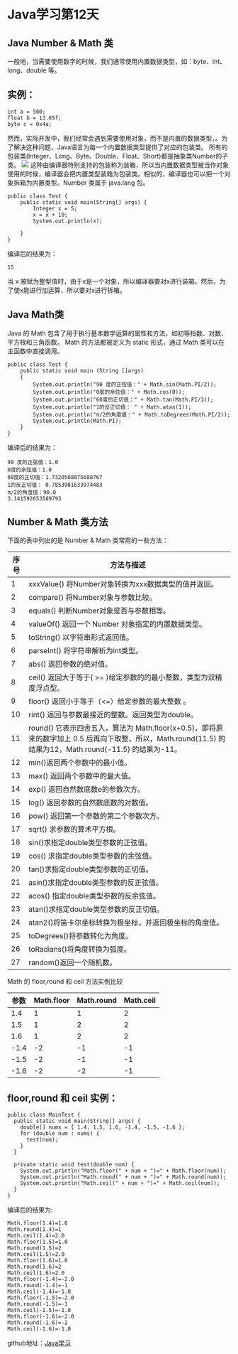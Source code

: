 # Java学习第12天
## Java Number & Math 类

一般地，当需要使用数字的时候，我们通常使用内置数据类型，如：byte、int、long、double 等。

## 实例：
```
int a = 500;
float b = 13.65f;
byte c = 0x4a;
```
然而，实际开发中，我们经常会遇到需要使用对象，而不是内置的数据类型，。为了解决这种问题，Java语言为每一个内置数据类型提供了对应的包装类。
所有的包装类(Integer、Long、Byte、Double、Float、Short)都是抽象类Number的子类。
![](http://ww1.sinaimg.cn/large/006mQyr2ly1g4mhjrcvw6j30jr0c6t8q.jpg)
这种由编译器特别支持的包装称为装箱，所以当内置数据类型被当作对象使用的时候，编译器会把内置类型装箱为包装类。相似的，编译器也可以把一个对象拆箱为内置类型。Number 类属于 java.lang 包。

```
public class Test {
	public static void main(String[] args) {
		Integer x = 5;
		x = x + 10;
		System.out.println(x);

	}
}
```
编译后的结果为：
```
15
```
当 x 被赋为整型值时，由于x是一个对象，所以编译器要对x进行装箱。然后，为了使x能进行加运算，所以要对x进行拆箱。
## Java Math类
Java 的 Math 包含了用于执行基本数学运算的属性和方法，如初等指数、对数、平方根和三角函数。
Math 的方法都被定义为 static 形式，通过 Math 类可以在主函数中直接调用。
```
public class Test {  
    public static void main (String []args)  
    {  
        System.out.println("90 度的正弦值：" + Math.sin(Math.PI/2));  
        System.out.println("0度的余弦值：" + Math.cos(0));  
        System.out.println("60度的正切值：" + Math.tan(Math.PI/3));  
        System.out.println("1的反正切值： " + Math.atan(1));  
        System.out.println("π/2的角度值：" + Math.toDegrees(Math.PI/2));  
        System.out.println(Math.PI);  
    }  
}
```
编译后的结果为：
```
90 度的正弦值：1.0
0度的余弦值：1.0
60度的正切值：1.7320508075688767
1的反正切值： 0.7853981633974483
π/2的角度值：90.0
3.141592653589793
```
## Number & Math 类方法
下面的表中列出的是 Number & Math 类常用的一些方法：

| 序号 | 方法与描述 | 
| ------ | ------ | 
| 1 | xxxValue()  将Number对象转换为xxx数据类型的值并返回。| 
| 2 | compare()  将Number对象与参数比较。| 
| 3 | equals()  判断Number对象是否与参数相等。| 
| 4 | valueOf() 返回一个 Number 对象指定的内置数据类型。| 
| 5 | toString() 以字符串形式返回值。| 
| 6 | parseInt() 将字符串解析为int类型。| 
| 7 | abs() 返回参数的绝对值。| 
| 8 | ceil() 返回大于等于( >= )给定参数的的最小整数，类型为双精度浮点型。| 
| 9 | floor() 返回小于等于（<=）给定参数的最大整数 。| 
| 10 | rint() 返回与参数最接近的整数。返回类型为double。| 
| 11 | round() 它表示四舍五入，算法为 Math.floor(x+0.5)，即将原来的数字加上 0.5 后再向下取整，所以，Math.round(11.5) 的结果为12，Math.round(-11.5) 的结果为-11。| 
| 12 | min()返回两个参数中的最小值。| 
| 13 | max() 返回两个参数中的最大值。| 
| 14 | exp() 返回自然数底数e的参数次方。| 
| 15 | log() 返回参数的自然数底数的对数值。| 
| 16 | pow() 返回第一个参数的第二个参数次方。| 
| 17 | sqrt() 求参数的算术平方根。| 
| 18 | sin()求指定double类型参数的正弦值。| 
| 19 | cos() 求指定double类型参数的余弦值。| 
| 20 | tan()求指定double类型参数的正切值。| 
| 21 | asin()求指定double类型参数的反正弦值。| 
| 22 | acos() 指定double类型参数的反余弦值。| 
| 23 | atan()求指定double类型参数的反正切值。| 
| 24 | atan2()将笛卡尔坐标转换为极坐标，并返回极坐标的角度值。| 
| 25 | toDegrees()将参数转化为角度。| 
| 26 | toRadians()将角度转换为弧度。|
| 27 | random()返回一个随机数。|
Math 的 floor,round 和 ceil 方法实例比较

| 参数 | Math.floor | Math.round| Math.ceil| 
| ------ | ------ |  ------ | ------ |
| 1.4 | 1  | 1  | 2  | 
| 1.5 | 1  | 2  | 2  | 
| 1.6 | 1  | 2  | 2  | 
| -1.4 | -2  | -1  | -1  | 
| -1.5 | -2  | -1  | -1 | 
| -1.6 | -2 | -2  | -1  | 

## floor,round 和 ceil 实例：

```
public class MainTest {   
  public static void main(String[] args) {   
    double[] nums = { 1.4, 1.5, 1.6, -1.4, -1.5, -1.6 };   
    for (double num : nums) {   
      test(num);   
    }   
  }   
  
  private static void test(double num) {   
    System.out.println("Math.floor(" + num + ")=" + Math.floor(num));   
    System.out.println("Math.round(" + num + ")=" + Math.round(num));   
    System.out.println("Math.ceil(" + num + ")=" + Math.ceil(num));   
  }   
}
```
编译后的结果为:
```
Math.floor(1.4)=1.0
Math.round(1.4)=1
Math.ceil(1.4)=2.0
Math.floor(1.5)=1.0
Math.round(1.5)=2
Math.ceil(1.5)=2.0
Math.floor(1.6)=1.0
Math.round(1.6)=2
Math.ceil(1.6)=2.0
Math.floor(-1.4)=-2.0
Math.round(-1.4)=-1
Math.ceil(-1.4)=-1.0
Math.floor(-1.5)=-2.0
Math.round(-1.5)=-1
Math.ceil(-1.5)=-1.0
Math.floor(-1.6)=-2.0
Math.round(-1.6)=-2
Math.ceil(-1.6)=-1.0
```





github地址：[Java学习](https://github.com/shaveKevin/SKJAVALearning)






